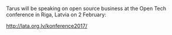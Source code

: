 Tarus will be speaking on open source business at the Open Tech conference in Riga, Latvia on 2 February:

http://lata.org.lv/konference2017/

